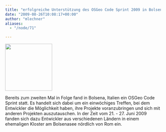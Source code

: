 ```yaml
---
title: "erfolgreiche Unterstützung des OSGeo Code Sprint 2009 in Bolsena"
date: "2009-08-26T10:08:17+00:00"
author: "mlechner"
aliases:
  - "/node/71"

---
```


<dl class="fg_img_left">
<dt>
<img src="http://www.fossgis.de/w/images/d/d5/OSGeo_Hacking_Event_Bolsena_2009.jpg" width="152px" /></dt>
</dl>
<p>Bereits zum zweiten Mal in Folge fand in Bolsena, Italien ein OSGeo Code Sprint statt. Es handelt sich dabei um ein einwöchiges Treffen, bei dem Entwickler die Möglichkeit haben, ihre Projekte voranzubringen und sich mit anderen Projekten auszutauschen. In der Zeit vom 21. - 27. Juni 2009 fanden sich dazu Entwickler aus verschiedenen Ländern in einem ehemaligen Kloster am Bolsenasee nördlich von Rom ein.</a></p>
